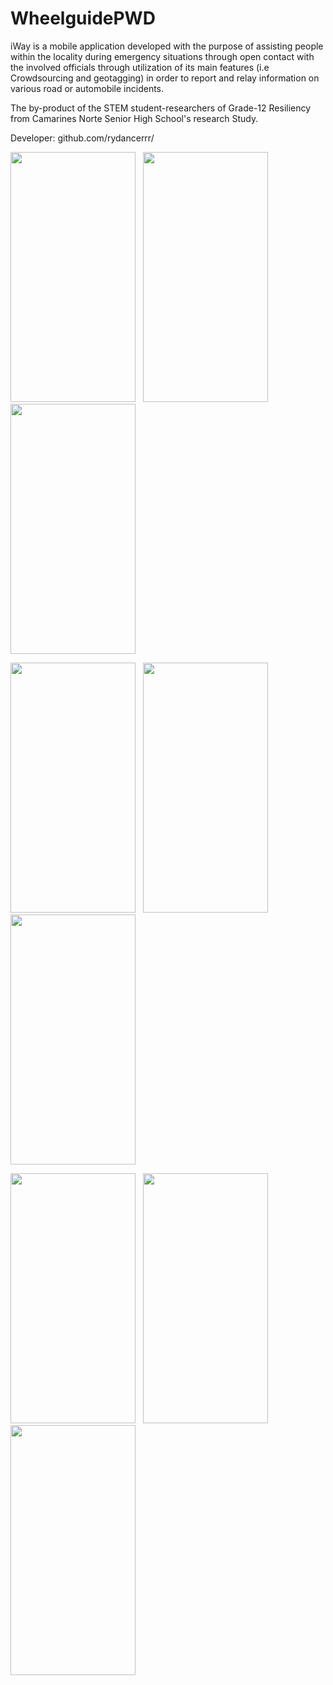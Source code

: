 # WheelguidePWD
iWay is a mobile application developed with the purpose of assisting people within the locality during emergency situations through open contact with the involved officials through utilization of its main features (i.e Crowdsourcing and geotagging) in order to report and relay information on various road or automobile incidents. 

The by-product of the STEM student-researchers of Grade-12 Resiliency from Camarines Norte Senior High School's research Study.

Developer: github.com/rydancerrr/


<img src="https://github.com/rydancerrr/WheelguidePWD/blob/main/master/images/1.jpg" width="200" height="400"> &nbsp; <img src="https://github.com/rydancerrr/WheelguidePWD/blob/main/master/images/2.jpg" width="200" height="400"> &nbsp; <img src="https://github.com/rydancerrr/WheelguidePWD/blob/main/master/images/3.jpg" width="200" height="400">

<img src="https://github.com/rydancerrr/WheelguidePWD/blob/main/master/images/4.jpg" width="200" height="400"> &nbsp; <img src="https://github.com/rydancerrr/WheelguidePWD/blob/main/master/images/5.jpg" width="200" height="400"> &nbsp; <img src="https://github.com/rydancerrr/WheelguidePWD/blob/main/master/images/6.jpg" width="200" height="400">

<img src="https://github.com/rydancerrr/WheelguidePWD/blob/main/master/images/7.jpg" width="200" height="400"> &nbsp; <img src="https://github.com/rydancerrr/WheelguidePWD/blob/main/master/images/9.jpg" width="200" height="400"> &nbsp; <img src="https://github.com/rydancerrr/WheelguidePWD/blob/main/master/images/8.jpg" width="200" height="400">
